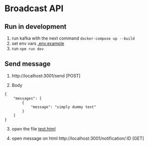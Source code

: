 # Broadcast API

## Run in development 

1. run kafka with the next command `docker-compose up --build`
1. set env vars [.env.example](https://github.com/JhonMurillo/broadcast-api/blob/main/.env.example)
1. run `npm run dev`

## Send message 

1. http://localhost:3001/send [POST] 

1. Body

```
{
    "messages": [
        {
            "message": "simply dummy text"
        }
    ]
}
```
 3. open the file [test.html](https://github.com/JhonMurillo/broadcast-api/blob/main/test.html)

 4. open message on html http://localhost:3001/notification/:ID [GET]

